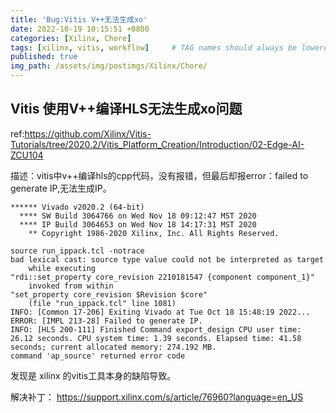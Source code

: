 ```yaml
---
title: 'Bug:Vitis V++无法生成xo'
date: 2022-10-19 10:15:51 +0800
categories: [Xilinx, Chore]
tags: [xilinx, vitis, workflow]     # TAG names should always be lowercase
published: true
img_path: /assets/img/postimgs/Xilinx/Chore/
---
```


## Vitis 使用V++编译HLS无法生成xo问题

ref:<https://github.com/Xilinx/Vitis-Tutorials/tree/2020.2/Vitis_Platform_Creation/Introduction/02-Edge-AI-ZCU104>

描述：vitis中v++编译hls的cpp代码，没有报错，但最后却报error：failed to generate IP,无法生成IP。

```
****** Vivado v2020.2 (64-bit)
  **** SW Build 3064766 on Wed Nov 18 09:12:47 MST 2020
  **** IP Build 3064653 on Wed Nov 18 14:17:31 MST 2020
    ** Copyright 1986-2020 Xilinx, Inc. All Rights Reserved.

source run_ippack.tcl -notrace
bad lexical cast: source type value could not be interpreted as target
    while executing
"rdi::set_property core_revision 2210181547 {component component_1}"
    invoked from within
"set_property core_revision $Revision $core"
    (file "run_ippack.tcl" line 1081)
INFO: [Common 17-206] Exiting Vivado at Tue Oct 18 15:48:19 2022...
ERROR: [IMPL 213-28] Failed to generate IP.
INFO: [HLS 200-111] Finished Command export_design CPU user time: 26.12 seconds. CPU system time: 1.39 seconds. Elapsed time: 41.58 seconds; current allocated memory: 274.192 MB.
command 'ap_source' returned error code
```

发现是 xilinx 的vitis工具本身的缺陷导致。

解决补丁： <https://support.xilinx.com/s/article/76960?language=en_US>

